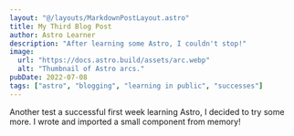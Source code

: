 ```yaml
---
layout: "@/layouts/MarkdownPostLayout.astro"
title: My Third Blog Post
author: Astro Learner
description: "After learning some Astro, I couldn't stop!"
image:
  url: "https://docs.astro.build/assets/arc.webp"
  alt: "Thumbnail of Astro arcs."
pubDate: 2022-07-08
tags: ["astro", "blogging", "learning in public", "successes"]
---
```


Another test a successful first week learning Astro, I decided to try some more. I wrote and imported a small component from memory!
